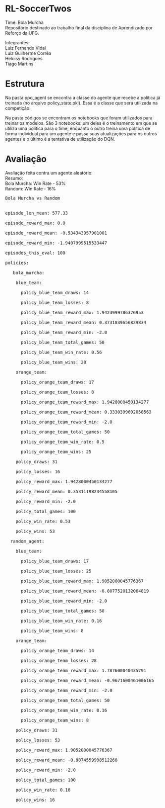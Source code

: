# RL-SoccerTwos
Time: Bola Murcha <br>
Repositório destinado ao trabalho final da disciplina de Aprendizado por Reforço da UFG. <br>

Integrantes: <br>
Luiz Fernando Vidal <br>
Luiz Guilherme Corrêa <br>
Heloisy Rodrigues <br>
Tiago Martins <br>

# Estrutura

Na pasta ppo_agent se encontra a classe do agente que recebe a política já treinada (no arquivo policy_state.pkl). Essa é a classe que será utilizada na competição. <br>

Na pasta códigos se encontram os notebooks que foram utilizados para treinar os modelos. São 3 notebooks: um deles é o treinamento em que se utiliza uma política para o time, enquanto o outro treina uma política de forma individual para um agente e passa suas atualizações para os outros agentes e o último é a tentativa de utilização do DQN.

# Avaliação

Avaliação feita contra um agente aleatório: <br>
Resumo: <br>
Bola Murcha: Win Rate - 53% <br>
Random: Win Rate - 16% <br>
<pre>
Bola Murcha vs Random  <br>

episode_len_mean: 577.33 <br>
episode_reward_max: 0.0 <br>
episode_reward_mean: -0.534343957901001 <br>
episode_reward_min: -1.9407999515533447 <br>
episodes_this_eval: 100 <br>
policies: <br>
   bola_murcha: <br>
    blue_team: <br>
      policy_blue_team_draws: 14 <br>
      policy_blue_team_losses: 8 <br>
      policy_blue_team_reward_max: 1.9423999786376953 <br>
      policy_blue_team_reward_mean: 0.3731839656829834 <br>
      policy_blue_team_reward_min: -2.0 <br>
      policy_blue_team_total_games: 50 <br>
      policy_blue_team_win_rate: 0.56 <br>
      policy_blue_team_wins: 28 <br>
    orange_team: <br>
      policy_orange_team_draws: 17 <br>
      policy_orange_team_losses: 8 <br>
      policy_orange_team_reward_max: 1.9428000450134277 <br>
      policy_orange_team_reward_mean: 0.3330399692058563 <br>
      policy_orange_team_reward_min: -2.0 <br>
      policy_orange_team_total_games: 50 <br>
      policy_orange_team_win_rate: 0.5 <br>
      policy_orange_team_wins: 25 <br>
    policy_draws: 31 <br>
    policy_losses: 16 <br>
    policy_reward_max: 1.9428000450134277 <br>
    policy_reward_mean: 0.35311198234558105 <br>
    policy_reward_min: -2.0 <br> 
    policy_total_games: 100 <br>
    policy_win_rate: 0.53 <br>
    policy_wins: 53 <br>
  random_agent: <br>
    blue_team: <br>
      policy_blue_team_draws: 17 <br>
      policy_blue_team_losses: 25 <br>
      policy_blue_team_reward_max: 1.9052000045776367 <br>
      policy_blue_team_reward_mean: -0.8077520132064819 <br>
      policy_blue_team_reward_min: -2.0 <br>
      policy_blue_team_total_games: 50 <br>
      policy_blue_team_win_rate: 0.16 <br>
      policy_blue_team_wins: 8 <br>
    orange_team: <br>
      policy_orange_team_draws: 14 <br>
      policy_orange_team_losses: 28 <br>
      policy_orange_team_reward_max: 1.787600040435791 <br>
      policy_orange_team_reward_mean: -0.9671600461006165 <br>
      policy_orange_team_reward_min: -2.0 <br>
      policy_orange_team_total_games: 50 <br>
      policy_orange_team_win_rate: 0.16 <br>
      policy_orange_team_wins: 8 <br>
    policy_draws: 31 <br>
    policy_losses: 53 <br>
    policy_reward_max: 1.9052000045776367 <br>
    policy_reward_mean: -0.8874559998512268 <br>
    policy_reward_min: -2.0 <br>
    policy_total_games: 100 <br>
    policy_win_rate: 0.16 <br>
    policy_wins: 16 <br>

